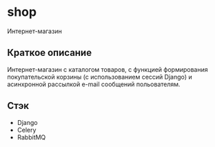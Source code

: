 # shop
Интернет-магазин

## Краткое описание
Интернет-магазин с каталогом товаров, с функцией формирования покупательской корзины (с использованием сессий Django) и асинхронной рассылкой e-mail сообщений польователям.

## Стэк
- Django
- Celery
- RabbitMQ
